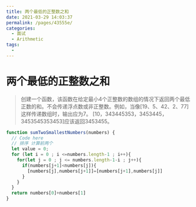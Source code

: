 ```yaml
---
title: 两个最低的正整数之和
date: 2021-03-29 14:03:37
permalink: /pages/43555e/
categories:
  - 面试
  - Arithmetic
tags:
  - 
---
```


# 两个最低的正整数之和

> 创建一个函数，该函数在给定最小4个正整数的数组的情况下返回两个最低正数的和。不会传递浮点数或非正整数。例如，当像[19、5、42、2、77]这样传递数组时，输出应为7。 [10，343445353，3453445，3453545353453]应该返回3453455。

```javascript
function sumTwoSmallestNumbers(numbers) {  
  // Code here
  // 排序 计算前两个
  let value = 0;
  for (let i = 0 ; i <=numbers.length-1 ; i++){
    for(let j = 0 ; j <= numbers.length-1-i ; j++){
      if(numbers[j+1]<numbers[j]){
        [numbers[j],numbers[j+1]]=[numbers[j+1],numbers[j]]
      }
    }
  }
  return numbers[0]+numbers[1]
}
```